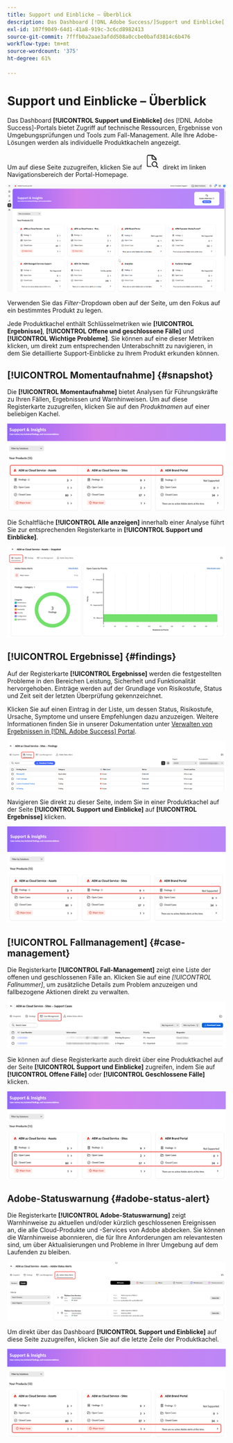 ```yaml
---
title: Support und Einblicke – Überblick
description: Das Dashboard [!DNL Adobe Success/]Support und Einblicke[!UICONTROL &#x200B; des /] Portals bietet Zugriff auf technische Ressourcen, Ergebnisse von Umgebungsprüfungen und Tools zum Fall-Management.
exl-id: 107f9049-64d1-41a8-919c-3c6cd8982413
source-git-commit: 7fffb0a2aae3afdd508a0ccbe0bafd3814c6b476
workflow-type: tm+mt
source-wordcount: '375'
ht-degree: 61%

---
```


# Support und Einblicke – Überblick

Das Dashboard **[!UICONTROL Support und Einblicke]** des [!DNL Adobe Success]-Portals bietet Zugriff auf technische Ressourcen, Ergebnisse von Umgebungsprüfungen und Tools zum Fall-Management. Alle Ihre Adobe-Lösungen werden als individuelle Produktkacheln angezeigt.

Um auf diese Seite zuzugreifen, klicken Sie auf ![support-and-insights-icon](/help/adobe-success-portal/assets/support-and-insight-icon.png) direkt im linken Navigationsbereich der Portal-Homepage.

![support-and-insights-landing-page](/help/adobe-success-portal/assets/support-and-insights-landing-page.png)

Verwenden Sie das *Filter*-Dropdown oben auf der Seite, um den Fokus auf ein bestimmtes Produkt zu legen.

Jede Produktkachel enthält Schlüsselmetriken wie **[!UICONTROL Ergebnisse]**, **[!UICONTROL Offene und geschlossene Fälle]** und **[!UICONTROL Wichtige Probleme]**. Sie können auf eine dieser Metriken klicken, um direkt zum entsprechenden Unterabschnitt zu navigieren, in dem Sie detaillierte Support-Einblicke zu Ihrem Produkt erkunden können.

## [!UICONTROL Momentaufnahme] {#snapshot}

Die **[!UICONTROL Momentaufnahme]** bietet Analysen für Führungskräfte zu Ihren Fällen, Ergebnissen und Warnhinweisen. Um auf diese Registerkarte zuzugreifen, klicken Sie auf den *Produktnamen* auf einer beliebigen Kachel.

![SNAPSHOT-FROM-SUPPORT-AND-INSIGHTS-Card](/help/adobe-success-portal/assets/snapshot-from-support-insights-card.png)

Die Schaltfläche **[!UICONTROL Alle anzeigen]** innerhalb einer Analyse führt Sie zur entsprechenden Registerkarte in **[!UICONTROL Support und Einblicke]**.

![SNAPSHOT-TAB](/help/adobe-success-portal/assets/snapshot-tab-support-and-insights.png)

## [!UICONTROL Ergebnisse] {#findings}

Auf der Registerkarte **[!UICONTROL Ergebnisse]** werden die festgestellten Probleme in den Bereichen Leistung, Sicherheit und Funktionalität hervorgehoben. Einträge werden auf der Grundlage von Risikostufe, Status und Zeit seit der letzten Überprüfung gekennzeichnet.

Klicken Sie auf einen Eintrag in der Liste, um dessen Status, Risikostufe, Ursache, Symptome und unsere Empfehlungen dazu anzuzeigen. Weitere Informationen finden Sie in unserer Dokumentation unter [Verwalten von Ergebnissen in [!DNL Adobe Success] Portal](/help/adobe-success-portal/technical-persona/support-and-insights/manage-findings-adobe-success-portal.md).

![finding-tab](/help/adobe-success-portal/assets/findings-tab-support-and-insights.png)

Navigieren Sie direkt zu dieser Seite, indem Sie in einer Produktkachel auf der Seite **[!UICONTROL Support und Einblicke]** auf **[!UICONTROL Ergebnisse]** klicken.

![results-from-support-and-insights-card](/help/adobe-success-portal/assets/findings-from-support-and-insights-card.png)

## [!UICONTROL Fallmanagement] {#case-management}

Die Registerkarte **[!UICONTROL Fall-Management]** zeigt eine Liste der offenen und geschlossenen Fälle an. Klicken Sie auf eine *[!UICONTROL Fallnummer]*, um zusätzliche Details zum Problem anzuzeigen und fallbezogene Aktionen direkt zu verwalten.

![case-management-tab](/help/adobe-success-portal/assets/case-management-tab-support-and-insights.png)

Sie können auf diese Registerkarte auch direkt über eine Produktkachel auf der Seite **[!UICONTROL Support und Einblicke]** zugreifen, indem Sie auf **[!UICONTROL Offene Fälle]** oder **[!UICONTROL Geschlossene Fälle]** klicken.

![case-management-from-support-and-insights-card](/help/adobe-success-portal/assets/case-management-from-support-insights-card.png)

## Adobe-Statuswarnung {#adobe-status-alert}

Die Registerkarte **[!UICONTROL Adobe-Statuswarnung]** zeigt Warnhinweise zu aktuellen und/oder kürzlich geschlossenen Ereignissen an, die alle Cloud-Produkte und -Services von Adobe abdecken. Sie können die Warnhinweise abonnieren, die für Ihre Anforderungen am relevantesten sind, um über Aktualisierungen und Probleme in Ihrer Umgebung auf dem Laufenden zu bleiben.

![adobe-status-alert-tab](/help/adobe-success-portal/assets/status-alert-tab-support-and-insights.png)

Um direkt über das Dashboard **[!UICONTROL Support und Einblicke]** auf diese Seite zuzugreifen, klicken Sie auf die letzte Zeile der Produktkachel.

![adobe-status-alert-support-and-insights-card](/help/adobe-success-portal/assets/status-alerts-from-support-insights-card.png)
